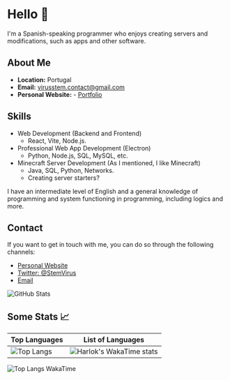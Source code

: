 # Hello 👋
I'm a Spanish-speaking programmer who enjoys creating servers and modifications, such as apps and other software.

## About Me

- **Location:** Portugal
- **Email:** virusstem.contact@gmail.com
- **Personal Website:** - [Portfolio](https://stemdev0110.github.io)

## Skills

- Web Development (Backend and Frontend)
  - React, Vite, Node.js.
- Professional Web App Development (Electron)
  - Python, Node.js, SQL, MySQL, etc.
- Minecraft Server Development (As I mentioned, I like Minecraft)
  - Java, SQL, Python, Networks.
  - Creating server starters?

I have an intermediate level of English and a general knowledge of programming and system functioning in programming, including logics and more.

## Contact

If you want to get in touch with me, you can do so through the following channels:

- [Personal Website](https://stemdev0110.github.io/contact)
- [Twitter: @StemVirus](https://twitter.com/StemVirus)
- [Email](mailto:virusstem.contact@gmail.com)

![GitHub Stats](https://github-readme-stats.vercel.app/api?username=StemDev0110&show_icons=true&theme=tokyonight)

## Some Stats 📈

| Top Languages | List of Languages |
| ----- | -------- | 
| ![Top Langs](https://github-readme-stats.vercel.app/api/top-langs/?username=StemDev0110\&layout=donut-vertical&theme=tokyonight) | ![Harlok's WakaTime stats](https://github-readme-stats.vercel.app/api/wakatime?username=StemDev0110\&layout=compact&theme=tokyonight) |

 ![Top Langs WakaTime]([https://github-readme-stats.vercel.app/api/top-langs/?username=StemDev0110\&layout=donut-vertical&theme=tokyonight](https://wakatime.com/share/@018b7b62-7262-4986-bdc2-d5e942ed94a3/307dd66f-acbb-4f77-a0f8-27999cecd04d.svg)https://wakatime.com/share/@018b7b62-7262-4986-bdc2-d5e942ed94a3/307dd66f-acbb-4f77-a0f8-27999cecd04d.svg)
